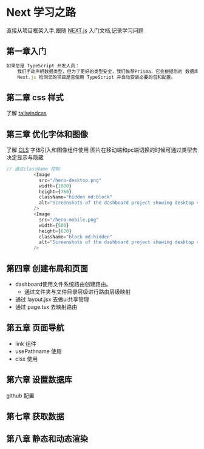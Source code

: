 # Next 学习之路

直接从项目框架入手,跟随 [NEXT.js](https://nextjs.org/learn/dashboard-app/getting-started) 入门文档,记录学习问题

## 第一章入门

```typescript
如果您是 TypeScript 开发人员：
	我们手动声明数据类型，但为了更好的类型安全，我们推荐Prisma，它会根据您的	数据库架构自动生成类型。
	Next.js 检测您的项目是否使用 TypeScript 并自动安装必要的包和配置。			Next.js 还附带了一个TypeScript 插件对于您的代码编辑器，帮助自动完成和类型安全。
```

## 第二章 css 样式

了解 [tailwindcss](https://tailwindcss.com/)

## 第三章 优化字体和图像

了解 [CLS](https://web.dev/articles/cls?hl=zh-cn)
字体引入和图像组件使用
图片在移动端和pc端切换的时候可通过类型去决定显示与隐藏

```typescript
// 通过className 控制
          <Image
            src="/hero-desktop.png"
            width={1000}
            height={760}
            className="hidden md:block"
            alt="Screenshots of the dashboard project showing desktop version"
          />
          <Image
            src="/hero-mobile.png"
            width={500}
            height={620}
            className="block md:hidden"
            alt="Screenshots of the dashboard project showing desktop version"
          />
```

## 第四章 创建布局和页面

- dashboard使用文件系统路由创建路由。
  - 通过文件夹与文件目录层级进行路由层级映射
- 通过 layout.jsx 去做ui共享管理
- 通过 page.tsx 去映射路由

## 第五章 页面导航

- link 组件
- usePathname 使用
- clsx 使用

## 第六章 设置数据库

github 配置

## 第七章 获取数据

## 第八章 静态和动态渲染
